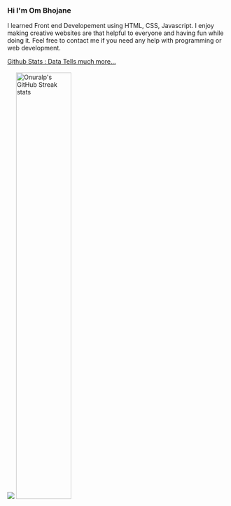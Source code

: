 <head> 
</head>

### Hi I'm Om Bhojane 
I learned Front end Developement using HTML, CSS, Javascript. I enjoy making creative websites are that helpful to everyone and having fun while doing it.
Feel free to contact me if you need any help with programming or web development.

<a href="https://github-readme-stats.vercel.app/api?username=ombhojane"> Github Stats : Data Tells much more... </a> <br> <br>
<img src="https://github-readme-stats.vercel.app/api?username=ombhojane">
<img width="50%" src="https://ghstats.onuralpsezer.com/?user=ombhojane&theme=dark&hide_border=false" alt="Onuralp's GitHub Streak stats"></img>
